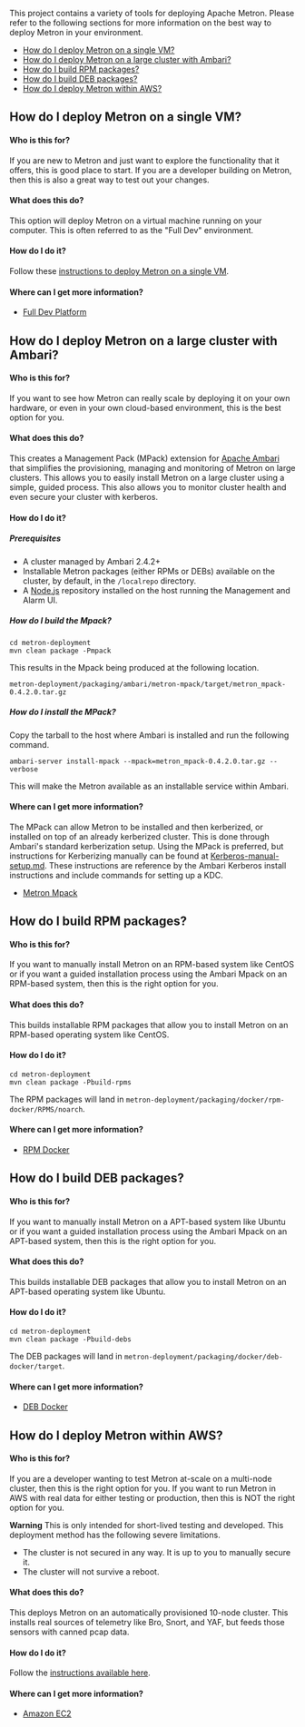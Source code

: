 This project contains a variety of tools for deploying Apache Metron.  Please refer to the following sections for more information on the best way to deploy Metron in your environment.

 * [How do I deploy Metron on a single VM?](#how-do-i-deploy-metron-on-a-single-vm)
 * [How do I deploy Metron on a large cluster with Ambari?](#how-do-i-deploy-metron-on-a-large-cluster-with-ambari)
 * [How do I build RPM packages?](#how-do-i-build-rpm-packages)
 * [How do I build DEB packages?](#how-do-i-build-deb-packages)
 * [How do I deploy Metron within AWS?](#how-do-i-deploy-metron-within-aws)

## How do I deploy Metron on a single VM?

#### Who is this for?

If you are new to Metron and just want to explore the functionality that it offers, this is good place to start.  If you are a developer building on Metron, then this is also a great way to test out your changes.

#### What does this do?

This option will deploy Metron on a virtual machine running on your computer.  This is often referred to as the "Full Dev" environment.  

#### How do I do it?
Follow these [instructions to deploy Metron on a single VM](vagrant/full-dev-platform/README.md).

#### Where can I get more information?
* [Full Dev Platform](vagrant/full-dev-platform)

## How do I deploy Metron on a large cluster with Ambari?

#### Who is this for?

If you want to see how Metron can really scale by deploying it on your own hardware, or even in your own cloud-based environment, this is the best option for you.

#### What does this do?

This creates a Management Pack (MPack) extension for [Apache Ambari](https://ambari.apache.org/) that simplifies the provisioning, managing and monitoring of Metron on large clusters.  This allows you to easily install Metron on a large cluster using a simple, guided process.  This also allows you to monitor cluster health and even secure your cluster with kerberos.

#### How do I do it?

##### Prerequisites

- A cluster managed by Ambari 2.4.2+
- Installable Metron packages (either RPMs or DEBs) available on the cluster, by default, in the `/localrepo` directory.  
- A [Node.js](https://nodejs.org/en/download/package-manager/) repository installed on the host running the Management and Alarm UI.

##### How do I build the Mpack?

```
cd metron-deployment
mvn clean package -Pmpack
```

This results in the Mpack being produced at the following location.
```
metron-deployment/packaging/ambari/metron-mpack/target/metron_mpack-0.4.2.0.tar.gz
```

##### How do I install the MPack?

Copy the tarball to the host where Ambari is installed and run the following command.

```
ambari-server install-mpack --mpack=metron_mpack-0.4.2.0.tar.gz --verbose
```

This will make the Metron available as an installable service within Ambari.

#### Where can I get more information?

The MPack can allow Metron to be installed and then kerberized, or installed on top of an already kerberized cluster.  This is done through Ambari's standard kerberization setup.  Using the MPack is preferred, but instructions for Kerberizing manually can be found at [Kerberos-manual-setup.md](Kerberos-manual-setup.md). These instructions are reference by the Ambari Kerberos install instructions and include commands for setting up a KDC.

* [Metron Mpack](packaging/ambari/metron-mpack)

## How do I build RPM packages?

#### Who is this for?
If you want to manually install Metron on an RPM-based system like CentOS or if you want a guided installation process using the Ambari Mpack on an RPM-based system, then this is the right option for you.

#### What does this do?
This builds installable RPM packages that allow you to install Metron on an RPM-based operating system like CentOS.

#### How do I do it?
```
cd metron-deployment
mvn clean package -Pbuild-rpms
```

The RPM packages will land in `metron-deployment/packaging/docker/rpm-docker/RPMS/noarch`.   

#### Where can I get more information?

* [RPM Docker](packaging/docker/rpm-docker)

## How do I build DEB packages?

#### Who is this for?
If you want to manually install Metron on a APT-based system like Ubuntu or if you want a guided installation process using the Ambari Mpack on an APT-based system, then this is the right option for you.

#### What does this do?
This builds installable DEB packages that allow you to install Metron on an APT-based operating system like Ubuntu.

#### How do I do it?
```
cd metron-deployment
mvn clean package -Pbuild-debs
```

The DEB packages will land in `metron-deployment/packaging/docker/deb-docker/target`.  

#### Where can I get more information?
* [DEB Docker](packaging/docker/deb-docker)


## How do I deploy Metron within AWS?

#### Who is this for?
If you are a developer wanting to test Metron at-scale on a multi-node cluster, then this is the right option for you.  If you want to run Metron in AWS with real data for either testing or production, then this is NOT the right option for you.

**Warning** This is only intended for short-lived testing and developed.  This deployment method has the following severe limitations.
* The cluster is not secured in any way. It is up to you to manually secure it.  
* The cluster will not survive a reboot.

#### What does this do?
This deploys Metron on an automatically provisioned 10-node cluster.  This installs real sources of telemetry like Bro, Snort, and YAF, but feeds those sensors with canned pcap data.

#### How do I do it?
Follow the [instructions available here](amazon-ec2/README.md).  

#### Where can I get more information?
* [Amazon EC2](amazon-ec2)

